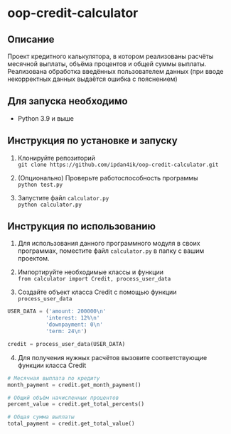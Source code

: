 # oop-credit-calculator
## Описание
Проект кредитного калькулятора, в котором реализованы расчёты месячной выплаты, объёма процентов и общей суммы выплаты. Реализована обработка введённых пользователем данных (при вводе некорректных данных выдаётся ошибка с пояснением)

## Для запуска необходимо
 - Python 3.9 и выше

## Инструкция по установке и запуску
1. Клонируйте репозиторий  
 `git clone https://github.com/ipdan4ik/oop-credit-calculator.git`

2. (Опционально) Проверьте работоспособность программы  
 `python test.py`

3. Запустите файл `calculator.py`  
`python calculator.py`

## Инструкция по использованию
1. Для использования данного программного модуля в своих программах, поместите файл `calculator.py` в папку с вашим проектом.

2. Импортируйте необходимые классы и функции  
`from calculator import Credit, process_user_data`

3. Создайте объект класса Credit с помощью функции `process_user_data`  
```python
USER_DATA = ('amount: 200000\n'
            'interest: 12%\n'
            'downpayment: 0\n'
            'term: 24\n')

credit = process_user_data(USER_DATA)
```

4. Для получения нужных расчётов вызовите соответствующие функции класса Credit  
```python
# Месячная выплата по кредиту
month_payment = credit.get_month_payment()

# Общий объём начисленных процентов
percent_value = credit.get_total_percents()

# Общая сумма выплаты
total_payment = credit.get_total_value()
```